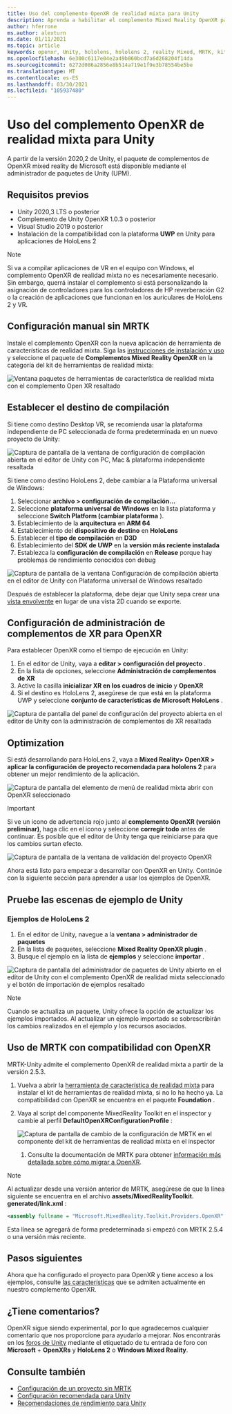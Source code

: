 ```yaml
---
title: Uso del complemento OpenXR de realidad mixta para Unity
description: Aprenda a habilitar el complemento Mixed Reality OpenXR para proyectos de Unity.
author: hferrone
ms.author: alexturn
ms.date: 01/11/2021
ms.topic: article
keywords: openxr, Unity, hololens, hololens 2, reality Mixed, MRTK, kit de herramientas de realidad mixta, realidad aumentada, realidad virtual, auriculares de realidad mixta, información, tutorial, introducción
ms.openlocfilehash: 6e300c6117e04e2a49b060bcd7a6d268204f14da
ms.sourcegitcommit: 6272d086a2856e8b514a719e1f9e3b78554be5be
ms.translationtype: MT
ms.contentlocale: es-ES
ms.lasthandoff: 03/30/2021
ms.locfileid: "105937480"
---
```

# <a name="using-the-mixed-reality-openxr-plugin-for-unity"></a>Uso del complemento OpenXR de realidad mixta para Unity

A partir de la versión 2020,2 de Unity, el paquete de complementos de OpenXR mixed reality de Microsoft está disponible mediante el administrador de paquetes de Unity (UPM).

## <a name="prerequisites"></a>Requisitos previos

* Unity 2020,3 LTS o posterior
* Complemento de Unity OpenXR 1.0.3 o posterior
* Visual Studio 2019 o posterior
* Instalación de la compatibilidad con la plataforma **UWP** en Unity para aplicaciones de HoloLens 2

> [!NOTE]
> Si va a compilar aplicaciones de VR en el equipo con Windows, el complemento OpenXR de realidad mixta no es necesariamente necesario. Sin embargo, querrá instalar el complemento si está personalizando la asignación de controladores para los controladores de HP reverberación G2 o la creación de aplicaciones que funcionan en los auriculares de HoloLens 2 y VR.

<!-- ## Setting up your project with MRTK

MRTK for Unity provides a cross-platform input system, foundational components, and common building blocks for spatial interactions. MRTK version 2 intends to speed up application development for Microsoft HoloLens, Windows Mixed Reality immersive (VR) headsets, and OpenVR platform. The project is aimed at reducing barriers to entry, creating mixed reality applications, and contributing back to the community as we all grow.

> [!div class="nextstepaction"]
> [Set up your project using MRTK](tutorials/mr-learning-base-01.md)

Take a look at [MRTK's documentation](/windows/mixed-reality/mrtk-unity) for more feature details. -->

## <a name="manual-setup-without-mrtk"></a>Configuración manual sin MRTK

Instale el complemento OpenXR con la nueva aplicación de herramienta de características de realidad mixta. Siga las [instrucciones de instalación y uso](welcome-to-mr-feature-tool.md) y seleccione el paquete de **Complementos Mixed Reality OpenXR** en la categoría del kit de herramientas de realidad mixta:

![Ventana paquetes de herramientas de característica de realidad mixta con el complemento Open XR resaltado](images/feature-tool-openxr.png)

## <a name="setting-your-build-target"></a>Establecer el destino de compilación

Si tiene como destino Desktop VR, se recomienda usar la plataforma independiente de PC seleccionada de forma predeterminada en un nuevo proyecto de Unity:

![Captura de pantalla de la ventana de configuración de compilación abierta en el editor de Unity con PC, Mac & plataforma independiente resaltada](images/wmr-config-img-3.png)

Si tiene como destino HoloLens 2, debe cambiar a la Plataforma universal de Windows:

1.  Seleccionar **archivo > configuración de compilación...**
2.  Seleccione **plataforma universal de Windows** en la lista plataforma y seleccione **Switch Platform (cambiar plataforma** ).
3.  Establecimiento de la **arquitectura** en **ARM 64**
4.  Establecimiento del **dispositivo de destino** en **HoloLens**
5.  Establecer el **tipo de compilación** en **D3D**
6.  Establecimiento del **SDK de UWP** en la **versión más reciente instalada**
7.  Establezca la **configuración de compilación** en **Release** porque hay problemas de rendimiento conocidos con debug

![Captura de pantalla de la ventana Configuración de compilación abierta en el editor de Unity con Plataforma universal de Windows resaltado](images/wmr-config-img-4.png)

Después de establecer la plataforma, debe dejar que Unity sepa crear una [vista envolvente](../../design/app-views.md) en lugar de una vista 2D cuando se exporte.

## <a name="configuring-xr-plugin-management-for-openxr"></a>Configuración de administración de complementos de XR para OpenXR

Para establecer OpenXR como el tiempo de ejecución en Unity:

1. En el editor de Unity, vaya a **editar > configuración del proyecto** .
2. En la lista de opciones, seleccione **Administración de complementos de XR**
3. Active la casilla **inicializar XR en los cuadros de inicio** y **OpenXR**
4. Si el destino es HoloLens 2, asegúrese de que está en la plataforma UWP y seleccione **conjunto de características de Microsoft HoloLens** .

![Captura de pantalla del panel de configuración del proyecto abierta en el editor de Unity con la administración de complementos de XR resaltada](images/openxr-img-05.png)

## <a name="optimization"></a>Optimization

Si está desarrollando para HoloLens 2, vaya a **Mixed Reality> OpenXR > aplicar la configuración de proyecto recomendada para hololens 2** para obtener un mejor rendimiento de la aplicación.

![Captura de pantalla del elemento de menú de realidad mixta abrir con OpenXR seleccionado](images/openxr-img-08.png)

> [!IMPORTANT]
> Si ve un icono de advertencia rojo junto al **complemento OpenXR (versión preliminar)**, haga clic en el icono y seleccione **corregir todo** antes de continuar. Es posible que el editor de Unity tenga que reiniciarse para que los cambios surtan efecto.

![Captura de pantalla de la ventana de validación del proyecto OpenXR](images/openxr-img-06.png)

Ahora está listo para empezar a desarrollar con OpenXR en Unity.  Continúe con la siguiente sección para aprender a usar los ejemplos de OpenXR.

## <a name="try-out-the-unity-sample-scenes"></a>Pruebe las escenas de ejemplo de Unity

### <a name="hololens-2-samples"></a>Ejemplos de HoloLens 2

1. En el editor de Unity, navegue a la **ventana > administrador de paquetes**
2. En la lista de paquetes, seleccione **Mixed Reality OpenXR plugin** .
3. Busque el ejemplo en la lista de **ejemplos** y seleccione **importar** .

![Captura de pantalla del administrador de paquetes de Unity abierto en el editor de Unity con el complemento OpenXR de realidad mixta seleccionado y el botón de importación de ejemplos resaltado](images/openxr-img-03.png)

<!-- ### For all other OpenXR samples

1. In the Unity Editor, navigate to **Window > Package Manager**
2. In the list of packages, select **OpenXR Plugin**
3. Locate the sample in the **Samples** list and select **Import**

![Screenshot of Unity Package Manager open in Unity editor with OpenXR Plugin selected and samples import button highlighted](images/openxr-img-10.png) -->

> [!NOTE]
> Cuando se actualiza un paquete, Unity ofrece la opción de actualizar los ejemplos importados.  Al actualizar un ejemplo importado se sobrescribirán los cambios realizados en el ejemplo y los recursos asociados.

## <a name="using-mrtk-with-openxr-support"></a>Uso de MRTK con compatibilidad con OpenXR

MRTK-Unity admite el complemento OpenXR de realidad mixta a partir de la versión 2.5.3.

1. Vuelva a abrir la [herramienta de característica de realidad mixta](welcome-to-mr-feature-tool.md) para instalar el kit de herramientas de realidad mixta, si no lo ha hecho ya. La compatibilidad con OpenXR se encuentra en el paquete **Foundation** .
2. Vaya al script del componente MixedReality Toolkit en el inspector y cambie al perfil **DefaultOpenXRConfigurationProfile** :

    ![Captura de pantalla de cambio de la configuración de MRTK en el componente del kit de herramientas de realidad mixta en el inspector](images/openxr-img-11.png)

    1. Consulte la documentación de MRTK para obtener [información más detallada sobre cómo migrar a OpenXR](/windows/mixed-reality/mrtk-unity/configuration/getting-started-with-mrtk-and-xrsdk#configuring-mrtk-for-the-xr-sdk-pipeline).

> [!NOTE]
> Al actualizar desde una versión anterior de MRTK, asegúrese de que la línea siguiente se encuentra en el archivo **assets/MixedRealityToolkit. generated/link.xml** :
>
> ```xml
> <assembly fullname = "Microsoft.MixedReality.Toolkit.Providers.OpenXR" preserve="all"/>
> ```
>
> Esta línea se agregará de forma predeterminada si empezó con MRTK 2.5.4 o una versión más reciente.

## <a name="next-steps"></a>Pasos siguientes

Ahora que ha configurado el proyecto para OpenXR y tiene acceso a los ejemplos, consulte [las características](openxr-supported-features.md) que se admiten actualmente en nuestro complemento OpenXR.

## <a name="have-feedback"></a>¿Tiene comentarios?

OpenXR sigue siendo experimental, por lo que agradecemos cualquier comentario que nos proporcione para ayudarlo a mejorar. Nos encontrarás en los [foros de Unity](https://aka.ms/unityforums) mediante el etiquetado de tu entrada de foro con **Microsoft**  +  **OpenXRs** y **HoloLens 2** o **Windows Mixed Reality**.

## <a name="see-also"></a>Consulte también

* [Configuración de un proyecto sin MRTK](configure-unity-project.md)
* [Configuración recomendada para Unity](recommended-settings-for-unity.md)
* [Recomendaciones de rendimiento para Unity](performance-recommendations-for-unity.md#how-to-profile-with-unity)
